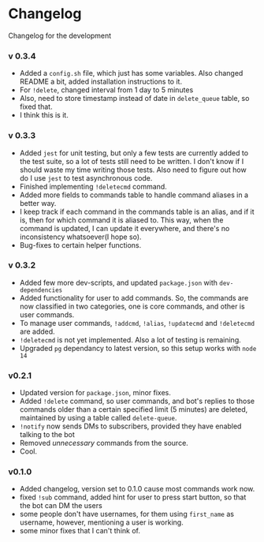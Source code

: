 # Changelog

Changelog for the development

### v 0.3.4
- Added a `config.sh` file, which just has some variables. Also changed README a bit, added installation instructions to it. 
- For `!delete`, changed interval from 1 day to 5 minutes
- Also, need to store timestamp instead of date in `delete_queue` table, so fixed that.
- I think this is it.

### v 0.3.3
- Added `jest` for unit testing, but only a few tests are currently added to the test suite, so a lot of tests still need to be written. I don't know if I should waste my time writing those tests. Also need to figure out how do I use `jest` to test asynchronous code.
- Finished implementing `!deletecmd` command.
- Added more fields to commands table to handle command aliases in a better way.
- I keep track if each command in the commands table is an alias, and if it is, then for which command it is aliased to. This way, when the command is updated, I can update it everywhere, and there's no inconsistency whatsoever(I hope so). 
- Bug-fixes to certain helper functions. 


### v 0.3.2
- Added few more dev-scripts, and updated `package.json` with `dev-dependencies`
- Added functionality for user to add commands. So, the commands are now classified in two categories, one is core commands, and other is user commands. 
- To manage user commands, `!addcmd`, `!alias`, `!updatecmd` and `!deletecmd` are added. 
- `!deletecmd` is not yet implemented. Also a lot of testing is remaining. 
- Upgraded `pg` dependancy to latest version, so this setup works with `node 14`
  
### v0.2.1

- Updated version for `package.json`, minor fixes.
- Added `!delete` command, so user commands, and bot's replies to those commands older than a certain specified limit (5 minutes) are deleted, maintained by using a table called `delete-queue`.
- `!notify` now sends DMs to subscribers, provided they have enabled talking to the bot
- Removed _unnecessary_ commands from the source.
- Cool.

### v0.1.0

- Added changelog, version set to 0.1.0 cause most commands work now.
- fixed `!sub` command, added hint for user to press start button, so that the bot can DM the users
- some people don't have usernames, for them using `first_name` as username, however, mentioning a user is working.
- some minor fixes that I can't think of.
